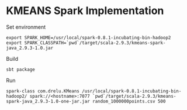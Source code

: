 # KMEANS Spark Implementation

Set environment

    export SPARK_HOME=/usr/local/spark-0.8.1-incubating-bin-hadoop2
    export SPARK_CLASSPATH=`pwd`/target/scala-2.9.3/kmeans-spark-java_2.9.3-1.0.jar


Build

    sbt package

    
Run
    
    spark-class com.drelu.KMeans /usr/local/spark-0.8.1-incubating-bin-hadoop2/ spark://<hostname>:7077 `pwd`/target/scala-2.9.3/kmeans-spark-java_2.9.3-1.0-one-jar.jar random_1000000points.csv 500
    